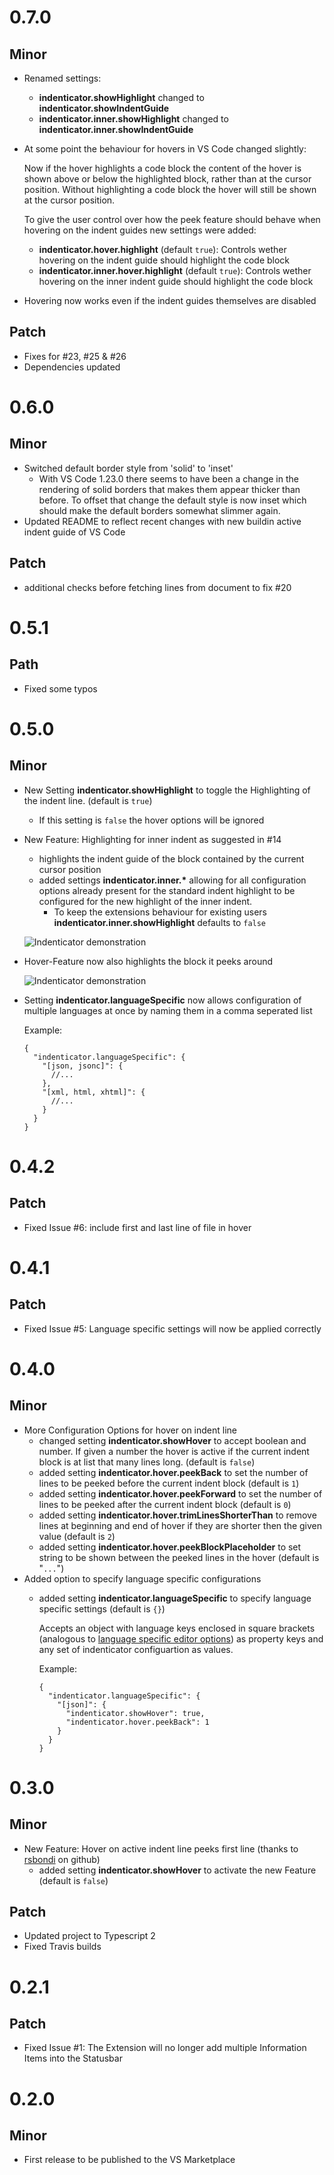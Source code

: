 # 0.7.0

## Minor
- Renamed settings:
  - **indenticator.showHighlight** changed to **indenticator.showIndentGuide**
  - **indenticator.inner.showHighlight** changed to **indenticator.inner.showIndentGuide**
- At some point the behaviour for hovers in VS Code changed slightly:

  Now if the hover highlights a code block the content of the hover is shown above or below the highlighted block, rather than at the cursor position. Without highlighting a code block the hover will still be shown at the cursor position.

  To give the user control over how the peek feature should behave when hovering on the indent guides new settings were added:
  - **indenticator.hover.highlight** (default `true`): Controls wether hovering on the indent guide should highlight the code block
  - **indenticator.inner.hover.highlight** (default `true`): Controls wether hovering on the inner indent guide should highlight the code block
- Hovering now works even if the indent guides themselves are disabled
## Patch
- Fixes for #23, #25 & #26
- Dependencies updated

# 0.6.0

## Minor

- Switched default border style from 'solid' to 'inset'
  - With VS Code 1.23.0 there seems to have been a change in the rendering of solid borders that makes them appear thicker than before. To offset that change the default style is now inset which should make the default borders somewhat slimmer again.
- Updated README to reflect recent changes with new buildin active indent guide of VS Code

## Patch
- additional checks before fetching lines from document to fix #20

# 0.5.1

## Path

- Fixed some typos

# 0.5.0

## Minor

- New Setting **indenticator.showHighlight** to toggle the Highlighting of the indent line. (default is `true`)
  - If this setting is `false` the hover options will be ignored
- New Feature: Highlighting for inner indent as suggested in #14
  - highlights the indent guide of the block contained by the current cursor position
  - added settings **indenticator.inner.\*** allowing for all configuration options already present for the standard indent highlight to be configured for the new highlight of the inner indent.
    - To keep the extensions behaviour for existing users **indenticator.inner.showHighlight** defaults to `false`

  ![Indenticator demonstration](img/r0.5.0/example_inner.png)

- Hover-Feature now also highlights the block it peeks around

  ![Indenticator demonstration](img/r0.5.0/example_highlight.png)

- Setting **indenticator.languageSpecific** now allows configuration of multiple languages at once by naming them in a comma seperated list

  Example:
    ``` JS
    {
      "indenticator.languageSpecific": {
        "[json, jsonc]": {
          //...
        },
        "[xml, html, xhtml]": {
          //...
        }
      }
    }
    ```

# 0.4.2

## Patch

- Fixed Issue #6: include first and last line of file in hover

# 0.4.1

## Patch

- Fixed Issue #5: Language specific settings will now be applied correctly

# 0.4.0

## Minor

- More Configuration Options for hover on indent line
  - changed setting **indenticator.showHover** to accept boolean and number. If given a number the hover is active if the current indent block is at list that many lines long. (default is `false`)
  - added setting **indenticator.hover.peekBack** to set the number of lines to be peeked before the current indent block (default is `1`)
  - added setting **indenticator.hover.peekForward** to set the number of lines to be peeked after the current indent block (default is `0`)
  - added setting **indenticator.hover.trimLinesShorterThan** to remove lines at beginning and end of hover if they are shorter then the given value (default is `2`)
  - added setting **indenticator.hover.peekBlockPlaceholder** to set string to be shown between the peeked lines in the hover (default is "`...`")
- Added option to specify language specific configurations
  - added setting **indenticator.languageSpecific** to specify language specific settings (default is `{}`)

    Accepts an object with language keys enclosed in square brackets (analogous to [language specific editor options](https://code.visualstudio.com/docs/getstarted/settings#_language-specific-editor-settings)) as property keys and any set of indenticator configuartion as values.

    Example:
    ``` JS
    {
      "indenticator.languageSpecific": {
        "[json]": {
          "indenticator.showHover": true,
          "indenticator.hover.peekBack": 1
        }
      }
    }
    ```

# 0.3.0

## Minor
- New Feature: Hover on active indent line peeks first line (thanks to [rsbondi](https://github.com/rsbondi) on github)
  - added setting **indenticator.showHover** to activate the new Feature (default is `false`)

## Patch
- Updated project to Typescript 2
- Fixed Travis builds

# 0.2.1

## Patch

- Fixed Issue #1: The Extension will no longer add multiple Information Items into the Statusbar

# 0.2.0

## Minor

- First release to be published to the VS Marketplace